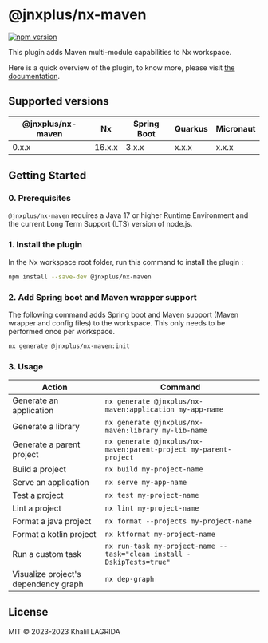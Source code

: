# @jnxplus/nx-maven

[![npm version](https://badge.fury.io/js/@jnxplus%2Fnx-maven.svg)](https://badge.fury.io/js/@jnxplus%2Fnx-maven)

This plugin adds Maven multi-module capabilities to Nx workspace.

Here is a quick overview of the plugin, to know more, please visit [the documentation](https://khalilou88.github.io/jnxplus/).

## Supported versions

| @jnxplus/nx-maven | Nx     | Spring Boot | Quarkus | Micronaut |
| ----------------- | ------ | ----------- | ------- | --------- |
| 0.x.x             | 16.x.x | 3.x.x       | x.x.x   | x.x.x     |

## Getting Started

### 0. Prerequisites

`@jnxplus/nx-maven` requires a Java 17 or higher Runtime Environment and the current Long Term Support (LTS) version of node.js.

### 1. Install the plugin

In the Nx workspace root folder, run this command to install the plugin :

```bash
npm install --save-dev @jnxplus/nx-maven
```

### 2. Add Spring boot and Maven wrapper support

The following command adds Spring boot and Maven support (Maven wrapper and config files) to the workspace. This only needs to be performed once per workspace.

```bash
nx generate @jnxplus/nx-maven:init
```

### 3. Usage

| Action                               | Command                                                               |
| ------------------------------------ | --------------------------------------------------------------------- |
| Generate an application              | `nx generate @jnxplus/nx-maven:application my-app-name`               |
| Generate a library                   | `nx generate @jnxplus/nx-maven:library my-lib-name`                   |
| Generate a parent project            | `nx generate @jnxplus/nx-maven:parent-project my-parent-project`      |
| Build a project                      | `nx build my-project-name`                                            |
| Serve an application                 | `nx serve my-app-name`                                                |
| Test a project                       | `nx test my-project-name`                                             |
| Lint a project                       | `nx lint my-project-name`                                             |
| Format a java project                | `nx format --projects my-project-name`                                |
| Format a kotlin project              | `nx ktformat my-project-name`                                         |
| Run a custom task                    | `nx run-task my-project-name --task="clean install -DskipTests=true"` |
| Visualize project's dependency graph | `nx dep-graph`                                                        |

## License

MIT © 2023-2023 Khalil LAGRIDA
